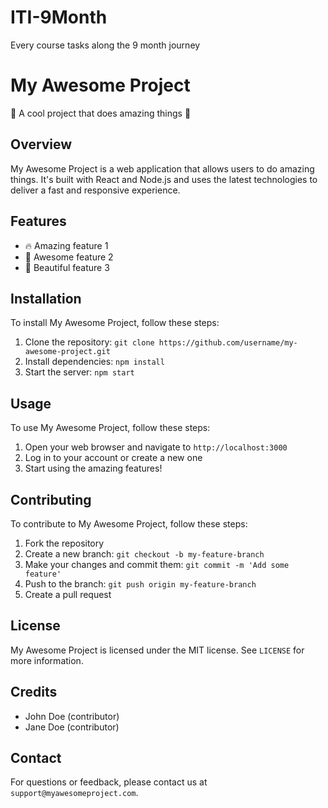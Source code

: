 # ITI-9Month
 Every course tasks along the 9 month journey

# My Awesome Project

🌟 A cool project that does amazing things 🌟

## Overview

My Awesome Project is a web application that allows users to do amazing things. It's built with React and Node.js and uses the latest technologies to deliver a fast and responsive experience.

## Features

- 🔥 Amazing feature 1
- 🚀 Awesome feature 2
- 🌈 Beautiful feature 3

## Installation

To install My Awesome Project, follow these steps:

1. Clone the repository: `git clone https://github.com/username/my-awesome-project.git`
2. Install dependencies: `npm install`
3. Start the server: `npm start`

## Usage

To use My Awesome Project, follow these steps:

1. Open your web browser and navigate to `http://localhost:3000`
2. Log in to your account or create a new one
3. Start using the amazing features!

## Contributing

To contribute to My Awesome Project, follow these steps:

1. Fork the repository
2. Create a new branch: `git checkout -b my-feature-branch`
3. Make your changes and commit them: `git commit -m 'Add some feature'`
4. Push to the branch: `git push origin my-feature-branch`
5. Create a pull request

## License

My Awesome Project is licensed under the MIT license. See `LICENSE` for more information.

## Credits

- John Doe (contributor)
- Jane Doe (contributor)

## Contact

For questions or feedback, please contact us at `support@myawesomeproject.com`.
